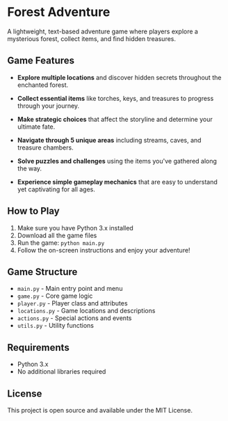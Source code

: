 # Forest Adventure

A lightweight, text-based adventure game where players explore a mysterious forest, collect items, and find hidden treasures.

## Game Features

- **Explore multiple locations** and discover hidden secrets throughout the enchanted forest.

- **Collect essential items** like torches, keys, and treasures to progress through your journey.

- **Make strategic choices** that affect the storyline and determine your ultimate fate.

- **Navigate through 5 unique areas** including streams, caves, and treasure chambers.

- **Solve puzzles and challenges** using the items you've gathered along the way.

- **Experience simple gameplay mechanics** that are easy to understand yet captivating for all ages.

## How to Play

1. Make sure you have Python 3.x installed
2. Download all the game files
3. Run the game: `python main.py`
4. Follow the on-screen instructions and enjoy your adventure!

## Game Structure

- `main.py` - Main entry point and menu
- `game.py` - Core game logic
- `player.py` - Player class and attributes
- `locations.py` - Game locations and descriptions
- `actions.py` - Special actions and events
- `utils.py` - Utility functions

## Requirements

- Python 3.x
- No additional libraries required

## License

This project is open source and available under the MIT License.
